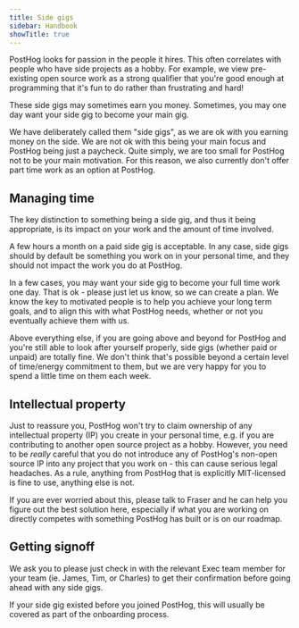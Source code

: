 ```yaml
---
title: Side gigs
sidebar: Handbook
showTitle: true
---
```


PostHog looks for passion in the people it hires. This often correlates with people who have side projects as a hobby. For example, we view pre-existing open source work as a strong qualifier that you're good enough at programming that it's fun to do rather than frustrating and hard!

These side gigs may sometimes earn you money. Sometimes, you may one day want your side gig to become your main gig.

We have deliberately called them "side gigs", as we are ok with you earning money on the side. We are not ok with this being your main focus and PostHog being just a paycheck. Quite simply, we are too small for PostHog not to be your main motivation. For this reason, we also currently don't offer part time work as an option at PostHog. 

## Managing time

The key distinction to something being a side gig, and thus it being appropriate, is its impact on your work and the amount of time involved.

A few hours a month on a paid side gig is acceptable. In any case, side gigs should by default be something you work on in your personal time, and they should not impact the work you do at PostHog.


In a few cases, you may want your side gig to become your full time work one day. That is ok - please just let us know, so we can create a plan. We know the key to motivated people is to help you achieve your long term goals, and to align this with what PostHog needs, whether or not you eventually achieve them with us.

Above everything else, if you are going above and beyond for PostHog and you're still able to look after yourself properly, side gigs (whether paid or unpaid) are totally fine. We don't think that's possible beyond a certain level of time/energy commitment to them, but we are very happy for you to spend a little time on them each week.

## Intellectual property

Just to reassure you, PostHog won't try to claim ownership of any intellectual property (IP) you create in your personal time, e.g. if you are contributing to another open source project as a hobby. However, you need to be _really_ careful that you do not introduce any of PostHog's non-open source IP into any project that you work on - this can cause serious legal headaches. As a rule, anything from PostHog that is explicitly MIT-licensed is fine to use, anything else is not.

If you are ever worried about this, please talk to Fraser and he can help you figure out the best solution here, especially if what you are working on directly competes with something PostHog has built or is on our roadmap. 

## Getting signoff

We ask you to please just check in with the relevant Exec team member for your team (ie. James, Tim, or Charles) to get their confirmation before going ahead with any side gigs. 

If your side gig existed before you joined PostHog, this will usually be covered as part of the onboarding process. 
